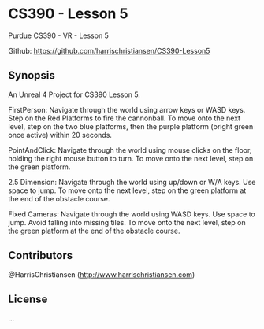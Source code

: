 # CS390 - Lesson 5  
Purdue CS390 - VR - Lesson 5  
  
Github: https://github.com/harrischristiansen/CS390-Lesson5  

## Synopsis  

An Unreal 4 Project for CS390 Lesson 5.  

FirstPerson: Navigate through the world using arrow keys or WASD keys. Step on the Red Platforms to fire the cannonball. To move onto the next level, step on the two blue platforms, then the purple platform (bright green once active) within 20 seconds.  

PointAndClick: Navigate through the world using mouse clicks on the floor, holding the right mouse button to turn. To move onto the next level, step on the green platform.  

2.5 Dimension: Navigate through the world using up/down or W/A keys. Use space to jump. To move onto the next level, step on the green platform at the end of the obstacle course.  

Fixed Cameras: Navigate through the world using WASD keys. Use space to jump. Avoid falling into missing tiles. To move onto the next level, step on the green platform at the end of the obstacle course.  


## Contributors

@HarrisChristiansen (http://www.harrischristiansen.com)  

## License

...

